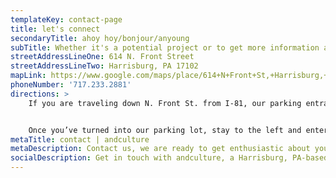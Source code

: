 ```yaml
---
templateKey: contact-page
title: let's connect
secondaryTitle: ahoy hoy/bonjour/anyoung
subTitle: Whether it's a potential project or to get more information about what we do, we'd be glad to talk with you.
streetAddressLineOne: 614 N. Front Street
streetAddressLineTwo: Harrisburg, PA 17102
mapLink: https://www.google.com/maps/place/614+N+Front+St,+Harrisburg,+PA+17101/@40.2635209,-76.8896603,19.5z/data=!4m5!3m4!1s0x89c8c1122c1856d1:0xd99ac746de9d10e4!8m2!3d40.263578!4d-76.889796
phoneNumber: '717.233.2881'
directions: >
    If you are traveling down N. Front St. from I-81, our parking entrance is just past the Harvey Taylor Bridge on the right. If you are traveling on 2nd St. from I-83, go down past Forster St. and turn left onto either Boas St. or Cumberland St., then make a left onto N. Front St. and get in the third lane to the right immediately. You cannot make a left turn from Forster St. onto Front St.


    Once you’ve turned into our parking lot, stay to the left and enter the top parking deck. There, you will find several “Visitor” parking spaces. Enter through the doors on the top parking deck and go straight ahead. You’ll turn a slight left around the railing and then turn right to enter through the glass doors leading to our office.
metaTitle: contact | andculture
metaDescription: Contact us, we are ready to get enthusiastic about your engineering, design, strategy, and UX/human centered design needs.
socialDescription: Get in touch with andculture, a Harrisburg, PA-based design agency
---
```

